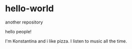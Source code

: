 # hello-world
another repository

hello people!

I'm Konstantina and i like pizza. I listen to music all the time.
